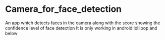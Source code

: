 # Camera_for_face_detection
An app which detects faces in the camera along with the score showing the confidence level of face detection
It is only working in android lollipop and below
